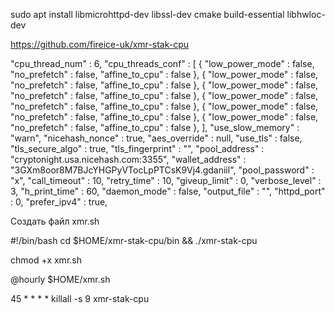 sudo apt install libmicrohttpd-dev libssl-dev cmake build-essential libhwloc-dev

https://github.com/fireice-uk/xmr-stak-cpu

"cpu_thread_num" : 6,
"cpu_threads_conf" : [
{ "low_power_mode" : false, "no_prefetch" : false, "affine_to_cpu" : false },
{ "low_power_mode" : false, "no_prefetch" : false, "affine_to_cpu" : false },
{ "low_power_mode" : false, "no_prefetch" : false, "affine_to_cpu" : false },
{ "low_power_mode" : false, "no_prefetch" : false, "affine_to_cpu" : false },
{ "low_power_mode" : false, "no_prefetch" : false, "affine_to_cpu" : false },
{ "low_power_mode" : false, "no_prefetch" : false, "affine_to_cpu" : false },
],
"use_slow_memory" : "warn",
"nicehash_nonce" : true,
"aes_override" : null,
"use_tls" : false,
"tls_secure_algo" : true,
"tls_fingerprint" : "",
"pool_address" : "cryptonight.usa.nicehash.com:3355",
"wallet_address" : "3GXm8oor8M7BJcYHGPyVTocLpPTCsK9Vj4.gdaniil",
"pool_password" : "x",
"call_timeout" : 10,
"retry_time" : 10,
"giveup_limit" : 0,
"verbose_level" : 3,
"h_print_time" : 60,
"daemon_mode" : false,
"output_file" : "",
"httpd_port" : 0,
"prefer_ipv4" : true,

Создать файл xmr.sh

#!/bin/bash
cd $HOME/xmr-stak-cpu/bin && ./xmr-stak-cpu

chmod +x xmr.sh

@hourly $HOME/xmr.sh

45 * * * * killall -s 9 xmr-stak-cpu
